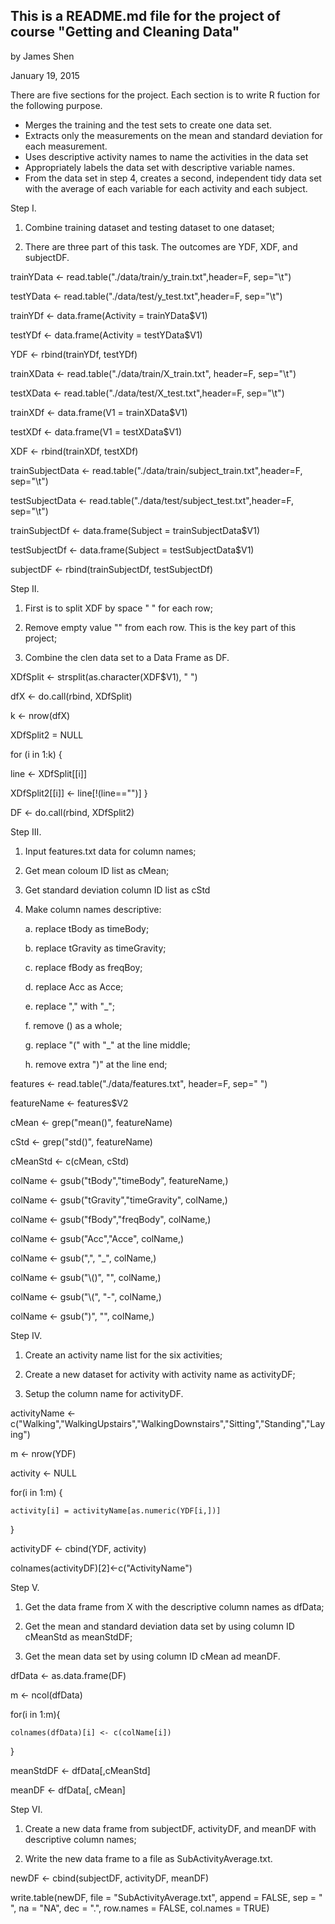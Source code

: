 ## This is a README.md file for the project of course "Getting and Cleaning Data"

by James Shen

January 19, 2015

There are five sections for the project. Each section is to write R fuction 
for the following purpose. 

* Merges the training and the test sets to create one data set.
*	Extracts only the measurements on the mean and standard deviation for each measurement.
*	Uses descriptive activity names to name the activities in the data set
*	Appropriately labels the data set with descriptive variable names.
*	From the data set in step 4, creates a second, independent tidy data set with the average of each variable for each activity and each subject.

Step I.

1. Combine training dataset and testing dataset to one dataset;

2. There are three part of this task. The outcomes are YDF, XDF, and subjectDF.

trainYData <- read.table("./data/train/y_train.txt",header=F, sep="\t")

testYData <- read.table("./data/test/y_test.txt",header=F, sep="\t")

trainYDf <- data.frame(Activity = trainYData$V1)

testYDf <- data.frame(Activity = testYData$V1)

YDF <- rbind(trainYDf, testYDf)

trainXData <- read.table("./data/train/X_train.txt", header=F, sep="\t")

testXData <- read.table("./data/test/X_test.txt",header=F, sep="\t")

trainXDf <- data.frame(V1 = trainXData$V1)

testXDf <- data.frame(V1 = testXData$V1)

XDF <- rbind(trainXDf, testXDf)

trainSubjectData <- read.table("./data/train/subject_train.txt",header=F, sep="\t")

testSubjectData <- read.table("./data/test/subject_test.txt",header=F, sep="\t")

trainSubjectDf <- data.frame(Subject = trainSubjectData$V1)

testSubjectDf <- data.frame(Subject = testSubjectData$V1)

subjectDF <- rbind(trainSubjectDf, testSubjectDf)

Step II.

1. First is to split XDF by space " " for each row;

2. Remove empty value "" from each row. This is the key part of this project;

3. Combine the clen data set to a Data Frame as DF.

XDfSplit <- strsplit(as.character(XDF$V1), " ")

dfX <- do.call(rbind, XDfSplit)

k <- nrow(dfX)

XDfSplit2 = NULL

for (i in 1:k) {

  line <- XDfSplit[[i]]
  
  XDfSplit2[[i]] <- line[!(line=="")]
}

DF <- do.call(rbind, XDfSplit2)

Step III.

1. Input features.txt data for column names;

2. Get mean coloum ID list as cMean;

3. Get standard deviation column ID list as cStd

4. Make column names descriptive:

   a. replace tBody as timeBody;

   b. replace tGravity as timeGravity;

   c. replace fBody as freqBoy;

   d. replace Acc as Acce;

   e. replace "," with "_";

   f. remove () as a whole;

   g. replace "(" with "_" at the line middle;

   h. remove extra ")" at the line end;
   
features <- read.table("./data/features.txt", header=F, sep=" ")

featureName <- features$V2

cMean <- grep("mean()", featureName)

cStd <- grep("std()", featureName)

cMeanStd <- c(cMean, cStd)

colName <- gsub("tBody","timeBody", featureName,)

colName <- gsub("tGravity","timeGravity", colName,)

colName <- gsub("fBody","freqBody", colName,)

colName <- gsub("Acc","Acce", colName,)

colName <- gsub(",", "_", colName,)

colName <- gsub("\\()", "", colName,)

colName <- gsub("\\(", "-", colName,)

colName <- gsub(")", "", colName,)

Step IV.

1. Create an activity name list for the six activities;

2. Create a new dataset for activity with activity name as activityDF;

3. Setup the column name for activityDF.

activityName <- c("Walking","WalkingUpstairs","WalkingDownstairs","Sitting","Standing","Laying")

m <- nrow(YDF)

activity <- NULL

for(i in 1:m) {

	activity[i] = activityName[as.numeric(YDF[i,])]
}

activityDF <- cbind(YDF, activity)

colnames(activityDF)[2]<-c("ActivityName")

Step V.

1. Get the data frame from X with the descriptive column names as dfData;

2. Get the mean and standard deviation data set by using column ID cMeanStd as meanStdDF;

3. Get the mean data set by using column ID cMean ad meanDF.

dfData <- as.data.frame(DF)

m <- ncol(dfData)

for(i in 1:m){

	colnames(dfData)[i] <- c(colName[i])
	
}

meanStdDF <- dfData[,cMeanStd]

meanDF <- dfData[, cMean]

Step VI.

1. Create a new data frame from subjectDF, activityDF, and meanDF with descriptive column names;

2. Write the new data frame to a file as SubActivityAverage.txt.

newDF <- cbind(subjectDF, activityDF, meanDF)

write.table(newDF, file = "SubActivityAverage.txt", 
append = FALSE, sep = " ", na = "NA", dec = ".", 
row.names = FALSE, col.names = TRUE)
